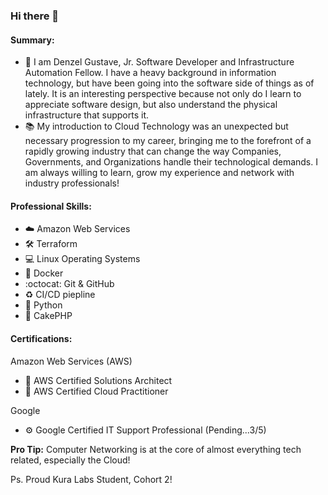 ### Hi there 👋

<!--
**denzel-gustave/denzel-gustave** is a ✨ _special_ ✨ repository because its `README.md` (this file) appears on your GitHub profile.

Here are some ideas to get you started:

- 🔭 I’m currently working on ...
- 🌱 I’m currently learning ...
- 👯 I’m looking to collaborate on ...
- 🤔 I’m looking for help with ...
- 💬 Ask me about ...
- 📫 How to reach me: ...
- 😄 Pronouns: ...
- ⚡ Fun fact: ...
-->

#### **Summary:**
- 📖 I am Denzel Gustave, Jr. Software Developer and Infrastructure Automation Fellow. I have a heavy background in information technology, but have been going into the software side of things as of lately. It is an interesting perspective because not only do I learn to appreciate software design, but also understand the physical infrastructure that supports it. <br />
- 📚 My introduction to Cloud Technology was an unexpected but necessary progression to my career, bringing me to the forefront of a rapidly growing industry that can change the way Companies, Governments, and Organizations handle their technological demands.
I am always willing to learn, grow my experience and network with industry professionals!

#### **Professional Skills:**
- ☁️ Amazon Web Services
- 🛠️ Terraform
- 💻 Linux Operating Systems
- 🐳 Docker
- :octocat: Git & GitHub
- ♻️ CI/CD piepline
- 🐍 Python
- 🐘 CakePHP



#### **Certifications:**
Amazon Web Services (AWS)
- 🥇 AWS Certified Solutions Architect
- 🥇 AWS Certified Cloud Practitioner

Google
- ⚙️ Google Certified IT Support Professional (Pending...3/5)

**Pro Tip:** Computer Networking is at the core of almost everything tech related, especially the Cloud!

Ps. Proud Kura Labs Student, Cohort 2!
